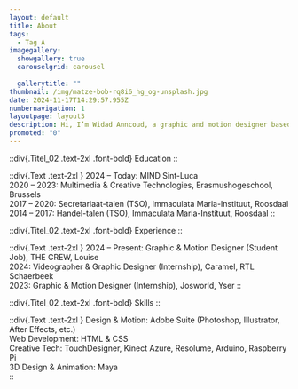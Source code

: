 ```yaml
---
layout: default
title: About
tags:
  - Tag A
imagegallery:
  showgallery: true
  carouselgrid: carousel
  
  gallerytitle: ""
thumbnail: /img/matze-bob-rq8i6_hg_og-unsplash.jpg
date: 2024-11-17T14:29:57.955Z
numbernavigation: 1
layoutpage: layout3
description: Hi, I’m Widad Anncoud, a graphic and motion designer based in Brussels. My work revolves around illustration, branding, and animation, with a strong passion for meaningful storytelling and visual problem-solving. Whether it's through sleek visuals or dynamic motion graphics, I aim to bring ideas to life with creativity and precision.
promoted: "0"
---
```

::div{.Titel_02 .text-2xl .font-bold}
Education
::

::div{.Text .text-2xl }
2024 – Today: MIND Sint-Luca  
2020 – 2023: Multimedia & Creative Technologies, Erasmushogeschool, Brussels  
2017 – 2020: Secretariaat-talen (TSO), Immaculata Maria-Instituut, Roosdaal  
2014 – 2017: Handel-talen (TSO), Immaculata Maria-Instituut, Roosdaal 
:: 

::div{.Titel_02 .text-2xl .font-bold}
Experience
::

::div{.Text .text-2xl }
2024 – Present: Graphic & Motion Designer (Student Job), THE CREW, Louise  
2024: Videographer & Graphic Designer (Internship), Caramel, RTL Schaerbeek  
2023: Graphic & Motion Designer (Internship), Josworld, Yser
:: 

::div{.Titel_02 .text-2xl .font-bold}
Skills
::

::div{.Text .text-2xl }
Design & Motion: Adobe Suite (Photoshop, Illustrator, After Effects, etc.)  
Web Development: HTML & CSS  
Creative Tech: TouchDesigner, Kinect Azure, Resolume, Arduino, Raspberry Pi  
3D Design & Animation: Maya  
:: 